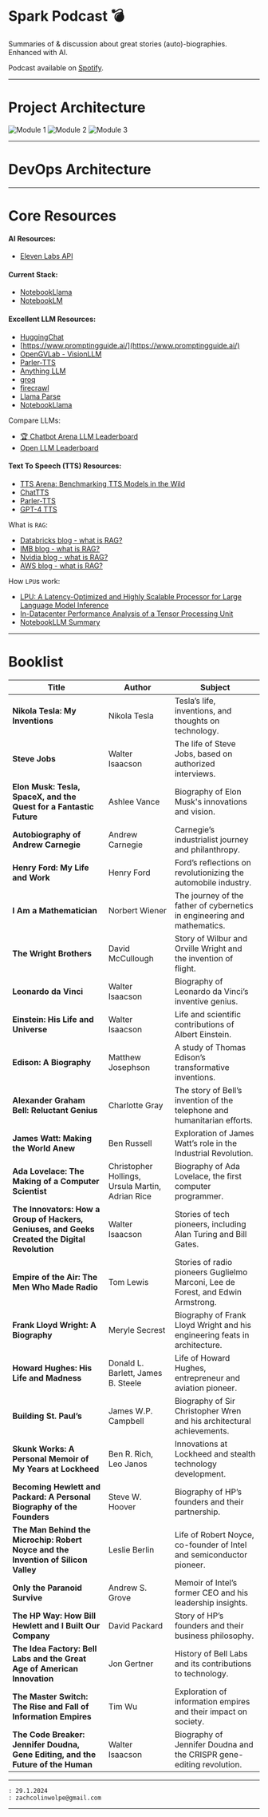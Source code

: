 # Spark Podcast 💣


Summaries of &amp; discussion about great stories (auto)-biographies. Enhanced with AI.


Podcast available on [Spotify](https://podcasters.spotify.com/pod/show/distilled-audio).


----
# Project Architecture

![Module 1](https://github.com/ZachWolpe/Distilled-AI-podcast/blob/main/assets/architecture/module%201-a.png)
![Module 2](https://github.com/ZachWolpe/Distilled-AI-podcast/blob/main/assets/architecture/module%202.png)
![Module 3](https://github.com/ZachWolpe/Distilled-AI-podcast/blob/main/assets/architecture/module%203.png)



----
# DevOps Architecture

<Coming Soon>


---
# Core Resources

#### AI Resources:

- [Eleven Labs API](https://elevenlabs.io/api)


#### Current Stack:

- [NotebookLlama](https://github.com/meta-llama/llama-recipes/tree/main/recipes/quickstart/NotebookLlama)
- [NotebookLM](https://notebooklm.google/)


#### Excellent LLM Resources:

- [HuggingChat](https://huggingface.co/chat/)
- [https://www.promptingguide.ai/](https://www.promptingguide.ai/)
- [OpenGVLab - VisionLLM](https://github.com/OpenGVLab/VisionLLM/tree/main/VisionLLM)
- [Parler-TTS](https://github.com/huggingface/parler-tts)
- [Anything LLM](https://anythingllm.com/)
- [groq](https://groq.com/)
- [firecrawl](https://www.firecrawl.dev/)
- [Llama Parse](https://github.com/run-llama/llama_parse)
- [NotebookLlama](https://github.com/meta-llama/llama-recipes/tree/main/recipes/quickstart/NotebookLlama)


Compare LLMs:

- [🏆 Chatbot Arena LLM Leaderboard](https://lmarena.ai/)
- [Open LLM Leaderboard](https://huggingface.co/spaces/open-llm-leaderboard/open_llm_leaderboard)

#### Text To Speech (TTS) Resources:

- [TTS Arena: Benchmarking TTS Models in the Wild](https://huggingface.co/spaces/TTS-AGI/TTS-Arena)
- [ChatTTS](https://chattts.com/)
- [Parler-TTS](https://github.com/huggingface/parler-tts)
- [GPT-4 TTS](https://platform.openai.com/docs/guides/text-to-speech)




What is `RAG`:

- [Databricks blog - what is RAG?](https://www.databricks.com/glossary/retrieval-augmented-generation-rag)
- [IMB blog - what is RAG?](https://research.ibm.com/blog/retrieval-augmented-generation-RAG)
- [Nvidia blog - what is RAG?](https://blogs.nvidia.com/blog/what-is-retrieval-augmented-generation/)
- [AWS blog - what is RAG?](https://aws.amazon.com/de/what-is/retrieval-augmented-generation/)

How `LPU`s work:

- [LPU: A Latency-Optimized and Highly Scalable Processor for Large Language Model Inference](https://arxiv.org/html/2408.07326v1)
- [In-Datacenter Performance Analysis of a Tensor Processing Unit](https://arxiv.org/pdf/1704.04760)
- [NotebookLLM Summary](https://notebooklm.google.com/notebook/ca31c7a7-73c6-41cc-b3e3-c6e55386191f?_gl=1*bsmjvd*_ga*MjY4NTEwODcwLjE3MjY1NjQ0NjQ.*_ga_W0LDH41ZCB*MTczMDI2MTc3My43LjEuMTczMDI2MTc3My42MC4wLjA.)



----
# Booklist


| **Title**                                    | **Author**                                  | **Subject**                                                                                 |
|----------------------------------------------|---------------------------------------------|---------------------------------------------------------------------------------------------|
| **Nikola Tesla: My Inventions**              | Nikola Tesla                                | Tesla’s life, inventions, and thoughts on technology.                                       |
| **Steve Jobs**                               | Walter Isaacson                             | The life of Steve Jobs, based on authorized interviews.                                     |
| **Elon Musk: Tesla, SpaceX, and the Quest for a Fantastic Future** | Ashlee Vance                 | Biography of Elon Musk's innovations and vision.                                            |
| **Autobiography of Andrew Carnegie**         | Andrew Carnegie                             | Carnegie’s industrialist journey and philanthropy.                                          |
| **Henry Ford: My Life and Work**             | Henry Ford                                  | Ford’s reflections on revolutionizing the automobile industry.                              |
| **I Am a Mathematician**                     | Norbert Wiener                              | The journey of the father of cybernetics in engineering and mathematics.                    |
| **The Wright Brothers**                      | David McCullough                            | Story of Wilbur and Orville Wright and the invention of flight.                             |
| **Leonardo da Vinci**                        | Walter Isaacson                             | Biography of Leonardo da Vinci’s inventive genius.                                          |
| **Einstein: His Life and Universe**          | Walter Isaacson                             | Life and scientific contributions of Albert Einstein.                                       |
| **Edison: A Biography**                      | Matthew Josephson                           | A study of Thomas Edison’s transformative inventions.                                       |
| **Alexander Graham Bell: Reluctant Genius**  | Charlotte Gray                              | The story of Bell’s invention of the telephone and humanitarian efforts.                    |
| **James Watt: Making the World Anew**        | Ben Russell                                 | Exploration of James Watt’s role in the Industrial Revolution.                              |
| **Ada Lovelace: The Making of a Computer Scientist** | Christopher Hollings, Ursula Martin, Adrian Rice | Biography of Ada Lovelace, the first computer programmer.                            |
| **The Innovators: How a Group of Hackers, Geniuses, and Geeks Created the Digital Revolution** | Walter Isaacson | Stories of tech pioneers, including Alan Turing and Bill Gates.                             |
| **Empire of the Air: The Men Who Made Radio**| Tom Lewis                                   | Stories of radio pioneers Guglielmo Marconi, Lee de Forest, and Edwin Armstrong.            |
| **Frank Lloyd Wright: A Biography**          | Meryle Secrest                              | Biography of Frank Lloyd Wright and his engineering feats in architecture.                  |
| **Howard Hughes: His Life and Madness**      | Donald L. Barlett, James B. Steele          | Life of Howard Hughes, entrepreneur and aviation pioneer.                                   |
| **Building St. Paul’s**                      | James W.P. Campbell                         | Biography of Sir Christopher Wren and his architectural achievements.                       |
| **Skunk Works: A Personal Memoir of My Years at Lockheed** | Ben R. Rich, Leo Janos           | Innovations at Lockheed and stealth technology development.                                 |
| **Becoming Hewlett and Packard: A Personal Biography of the Founders** | Steve W. Hoover                     | Biography of HP’s founders and their partnership.                                           |
| **The Man Behind the Microchip: Robert Noyce and the Invention of Silicon Valley** | Leslie Berlin                      | Life of Robert Noyce, co-founder of Intel and semiconductor pioneer.                        |
| **Only the Paranoid Survive**                | Andrew S. Grove                             | Memoir of Intel’s former CEO and his leadership insights.                                   |
| **The HP Way: How Bill Hewlett and I Built Our Company** | David Packard                        | Story of HP’s founders and their business philosophy.                                       |
| **The Idea Factory: Bell Labs and the Great Age of American Innovation** | Jon Gertner                | History of Bell Labs and its contributions to technology.                                   |
| **The Master Switch: The Rise and Fall of Information Empires** | Tim Wu                           | Exploration of information empires and their impact on society.                             |
| **The Code Breaker: Jennifer Doudna, Gene Editing, and the Future of the Human** | Walter Isaacson | Biography of Jennifer Doudna and the CRISPR gene-editing revolution.


---
```
: 29.1.2024
: zachcolinwolpe@gmail.com
```
----